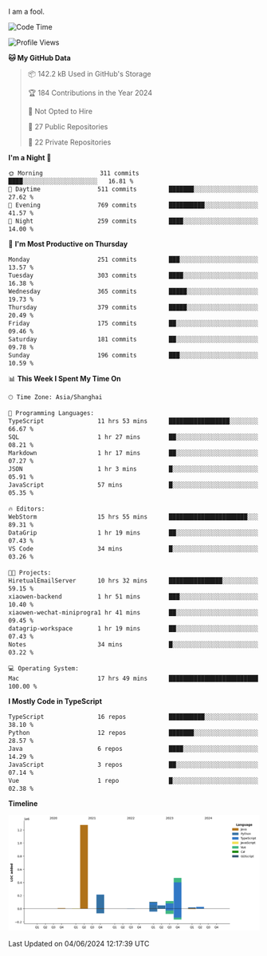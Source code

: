I am a fool.

<!--START_SECTION:waka-->
![Code Time](http://img.shields.io/badge/Code%20Time-1%2C484%20hrs%2040%20mins-blue)

![Profile Views](http://img.shields.io/badge/Profile%20Views-0-blue)

**🐱 My GitHub Data** 

> 📦 142.2 kB Used in GitHub's Storage 
 > 
> 🏆 184 Contributions in the Year 2024
 > 
> 🚫 Not Opted to Hire
 > 
> 📜 27 Public Repositories 
 > 
> 🔑 22 Private Repositories 
 > 
**I'm a Night 🦉** 

```text
🌞 Morning                311 commits         ████░░░░░░░░░░░░░░░░░░░░░   16.81 % 
🌆 Daytime                511 commits         ███████░░░░░░░░░░░░░░░░░░   27.62 % 
🌃 Evening                769 commits         ██████████░░░░░░░░░░░░░░░   41.57 % 
🌙 Night                  259 commits         ████░░░░░░░░░░░░░░░░░░░░░   14.00 % 
```
📅 **I'm Most Productive on Thursday** 

```text
Monday                   251 commits         ███░░░░░░░░░░░░░░░░░░░░░░   13.57 % 
Tuesday                  303 commits         ████░░░░░░░░░░░░░░░░░░░░░   16.38 % 
Wednesday                365 commits         █████░░░░░░░░░░░░░░░░░░░░   19.73 % 
Thursday                 379 commits         █████░░░░░░░░░░░░░░░░░░░░   20.49 % 
Friday                   175 commits         ██░░░░░░░░░░░░░░░░░░░░░░░   09.46 % 
Saturday                 181 commits         ██░░░░░░░░░░░░░░░░░░░░░░░   09.78 % 
Sunday                   196 commits         ███░░░░░░░░░░░░░░░░░░░░░░   10.59 % 
```


📊 **This Week I Spent My Time On** 

```text
🕑︎ Time Zone: Asia/Shanghai

💬 Programming Languages: 
TypeScript               11 hrs 53 mins      █████████████████░░░░░░░░   66.67 % 
SQL                      1 hr 27 mins        ██░░░░░░░░░░░░░░░░░░░░░░░   08.21 % 
Markdown                 1 hr 17 mins        ██░░░░░░░░░░░░░░░░░░░░░░░   07.27 % 
JSON                     1 hr 3 mins         █░░░░░░░░░░░░░░░░░░░░░░░░   05.91 % 
JavaScript               57 mins             █░░░░░░░░░░░░░░░░░░░░░░░░   05.35 % 

🔥 Editors: 
WebStorm                 15 hrs 55 mins      ██████████████████████░░░   89.31 % 
DataGrip                 1 hr 19 mins        ██░░░░░░░░░░░░░░░░░░░░░░░   07.43 % 
VS Code                  34 mins             █░░░░░░░░░░░░░░░░░░░░░░░░   03.26 % 

🐱‍💻 Projects: 
HiretualEmailServer      10 hrs 32 mins      ███████████████░░░░░░░░░░   59.15 % 
xiaowen-backend          1 hr 51 mins        ███░░░░░░░░░░░░░░░░░░░░░░   10.40 % 
xiaowen-wechat-miniprogra1 hr 41 mins        ██░░░░░░░░░░░░░░░░░░░░░░░   09.45 % 
datagrip-workspace       1 hr 19 mins        ██░░░░░░░░░░░░░░░░░░░░░░░   07.43 % 
Notes                    34 mins             █░░░░░░░░░░░░░░░░░░░░░░░░   03.22 % 

💻 Operating System: 
Mac                      17 hrs 49 mins      █████████████████████████   100.00 % 
```

**I Mostly Code in TypeScript** 

```text
TypeScript               16 repos            ██████████░░░░░░░░░░░░░░░   38.10 % 
Python                   12 repos            ███████░░░░░░░░░░░░░░░░░░   28.57 % 
Java                     6 repos             ████░░░░░░░░░░░░░░░░░░░░░   14.29 % 
JavaScript               3 repos             ██░░░░░░░░░░░░░░░░░░░░░░░   07.14 % 
Vue                      1 repo              █░░░░░░░░░░░░░░░░░░░░░░░░   02.38 % 
```



**Timeline**

![Lines of Code chart](https://raw.githubusercontent.com/VeejaLiu/VeejaLiu/master/assets/bar_graph.png)


 Last Updated on 04/06/2024 12:17:39 UTC
<!--END_SECTION:waka-->
